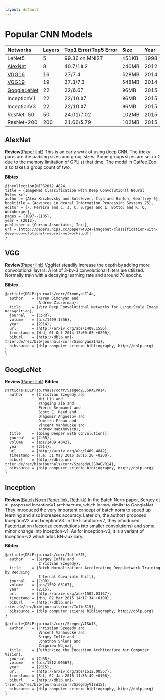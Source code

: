 ```yaml
---
layout: default
---
```

# [](#header-1)Popular CNN Models

| Networks     | Layers| Top1 Error/Top5 Error| Size  | Year |
|:-------------|:------|:---------------------|:------|:-----|
| LeNet5       | 5     | 99.36 on MNIST       | 451KB | 1998 |
| [AlexNet](#alexnet)      | 8     | 40.7/18.2            | 240MB | 2012 |
| [VGG16](#vgg)        | 16    | 27/7.4               | 528MB | 2014 |
| [VGG19](#vgg)        | 19    | 27.3/7.3               | 548MB | 2014 |
| [GoogleLeNet](#googlenet)  | 22    | 22/6.67              | 96MB  | 2015 |
| InceptionV1  | 22    | 22/10.07             | 96MB  | 2015 |
| InceptionV3  | 22    | 22/10.07             | 96MB  | 2015 |
| ResNet-50    | 50    | 24.01/7.02           | 102MB | 2015 |
| ResNet-200   | 200   | 21.66/5.79           | 102MB | 2015 |

## [](#alexnet)AlexNet
**Review**([Paper link](http://papers.nips.cc/paper/4824-imagenet-classification-with-deep-convolutional-neural-networks.pdf))
This is an early work of using deep CNN. The tricky parts are the padding sizes and group sizes. Some groups sizes are set to 2 due to the memory limitation of GPU at that time. The model in Caffee Zoo also takes a group count of two.

**Bibtex**
```
@incollection{NIPS2012_4824,
title = {ImageNet Classification with Deep Convolutional Neural Networks},
author = {Alex Krizhevsky and Sutskever, Ilya and Hinton, Geoffrey E},
booktitle = {Advances in Neural Information Processing Systems 25},
editor = {F. Pereira and C. J. C. Burges and L. Bottou and K. Q. Weinberger},
pages = {1097--1105},
year = {2012},
publisher = {Curran Associates, Inc.},
url = {http://papers.nips.cc/paper/4824-imagenet-classification-with-deep-convolutional-neural-networks.pdf}
}
```
## [](#vgg)VGG
**Review**([Paper link](https://arxiv.org/pdf/1409.1556))
VggNet steadily increase the depth by adding more convolutional layers.
A lot of 3-by-3 convolutional filters are utilized.
Normally train with a decaying learning rate and around 70 epochs.

**Bibtex**
```
@article{DBLP:journals/corr/SimonyanZ14a,
  author    = {Karen Simonyan and
               Andrew Zisserman},
  title     = {Very Deep Convolutional Networks for Large-Scale Image Recognition},
  journal   = {CoRR},
  volume    = {abs/1409.1556},
  year      = {2014},
  url       = {http://arxiv.org/abs/1409.1556},
  timestamp = {Wed, 01 Oct 2014 15:00:05 +0200},
  biburl    = {http://dblp.uni-trier.de/rec/bib/journals/corr/SimonyanZ14a},
  bibsource = {dblp computer science bibliography, http://dblp.org}
}
}
```
## [](#googlenet)GoogLeNet
**Review**([Paper link](https://arxiv.org/pdf/1409.4842))
**Bibtex**
```
@article{DBLP:journals/corr/SzegedyLJSRAEVR14,
  author    = {Christian Szegedy and
               Wei Liu and
               Yangqing Jia and
               Pierre Sermanet and
               Scott E. Reed and
               Dragomir Anguelov and
               Dumitru Erhan and
               Vincent Vanhoucke and
               Andrew Rabinovich},
  title     = {Going Deeper with Convolutions},
  journal   = {CoRR},
  volume    = {abs/1409.4842},
  year      = {2014},
  url       = {http://arxiv.org/abs/1409.4842},
  timestamp = {Tue, 31 May 2016 18:15:20 +0200},
  biburl    = {http://dblp.uni-trier.de/rec/bib/journals/corr/SzegedyLJSRAEVR14},
  bibsource = {dblp computer science bibliography, http://dblp.org}
}
```
## [](#inception)Inception
**Review**([Batch Norm Paper link](https://arxiv.org/pdf/1502.03167), [Rethink](https://arxiv.org/pdf/1512.00567))
In the Batch Norm paper, Sergey et al. proposed InceptionV1 architecture, which is very similar to GoogleNet.
They introduced the very important concept of batch norm to speed up learning and also increases accuracy.
Later on, the authors proposed InceptionV2 and InceptionV3.
In the Inception-v2, they introduced Factorization (factorize convolutions into smaller convolutions) and some minor change into Inception-v1.
As for Inception-v3, it is a variant of Inception-v2 which adds BN-auxiliary.


**Bibtex**
```
@article{DBLP:journals/corr/IoffeS15,
  author    = {Sergey Ioffe and
               Christian Szegedy},
  title     = {Batch Normalization: Accelerating Deep Network Training by Reducing
               Internal Covariate Shift},
  journal   = {CoRR},
  volume    = {abs/1502.03167},
  year      = {2015},
  url       = {http://arxiv.org/abs/1502.03167},
  timestamp = {Mon, 02 Mar 2015 14:17:34 +0100},
  biburl    = {http://dblp.uni-trier.de/rec/bib/journals/corr/IoffeS15},
  bibsource = {dblp computer science bibliography, http://dblp.org}
}

@article{DBLP:journals/corr/SzegedyVISW15,
  author    = {Christian Szegedy and
               Vincent Vanhoucke and
               Sergey Ioffe and
               Jonathon Shlens and
               Zbigniew Wojna},
  title     = {Rethinking the Inception Architecture for Computer Vision},
  journal   = {CoRR},
  volume    = {abs/1512.00567},
  year      = {2015},
  url       = {http://arxiv.org/abs/1512.00567},
  timestamp = {Sat, 02 Jan 2016 11:38:49 +0100},
  biburl    = {http://dblp.uni-trier.de/rec/bib/journals/corr/SzegedyVISW15},
  bibsource = {dblp computer science bibliography, http://dblp.org}
}
```






<!-- # [](#header-2)Citations
<a id='alexnet-paper'>
[1] Alex Krizhevsky, Ilya Sutskever, and Geoffrey E. Hinton. "ImageNet Classification with Deep Convolutional Neural Networks." NIPS 2012

<a id='inception-v1-paper'>
[2] Christian Szegedy, Wei Liu, Yangqing Jia, Pierre Sermanet, Scott Reed,
Dragomir Anguelov, Dumitru Erhan, Andrew Rabinovich.
"Going Deeper with Convolutions." CVPR 2015.

<a id='vgg-paper'>
[3] Karen Simonyan and Andrew Zisserman. "Very Deep Convolutional Networks for Large-Scale Image Recognition." ICLR 2015

<a id='resnet-cvpr'>
[4] Kaiming He, Xiangyu Zhang, Shaoqing Ren, and Jian Sun. "Deep Residual Learning for Image Recognition." CVPR 2016.

<a id='resnet-eccv'>
[5] Kaiming He, Xiangyu Zhang, Shaoqing Ren, and Jian Sun. "Identity Mappings in Deep Residual Networks." ECCV 2016. -->
